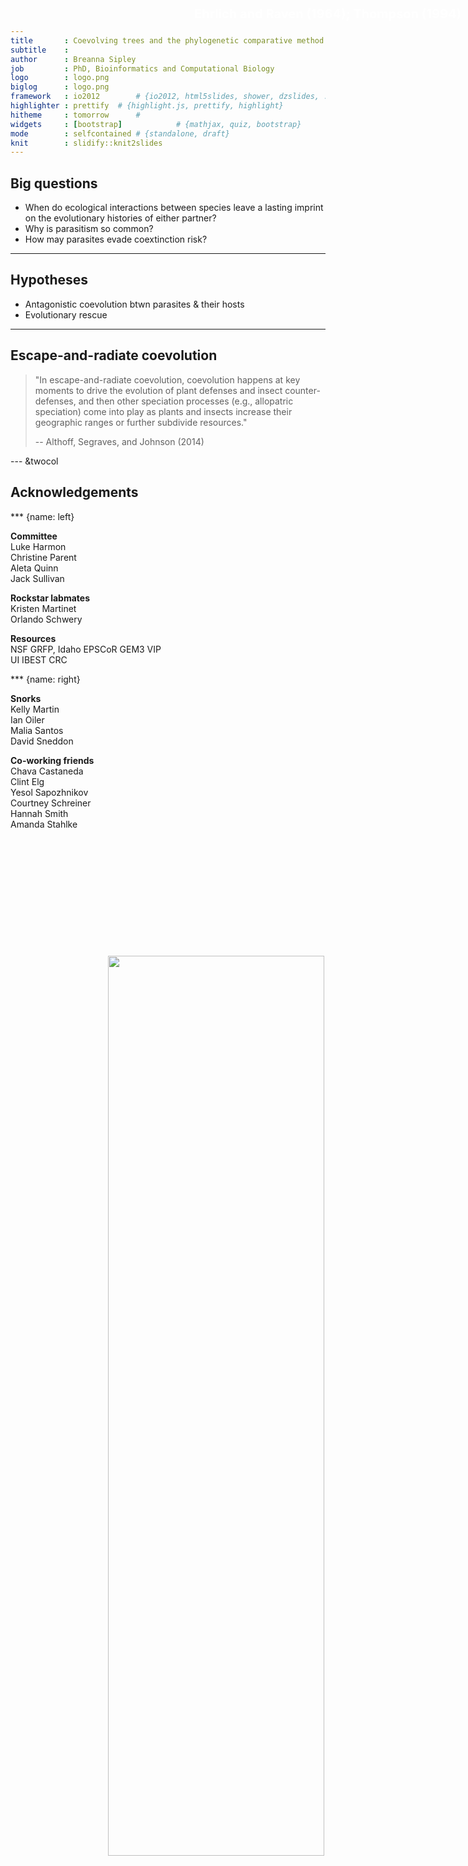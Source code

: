 ```yaml
---
title       : Coevolving trees and the phylogenetic comparative method
subtitle    : 
author      : Breanna Sipley
job         : PhD, Bioinformatics and Computational Biology
logo        : logo.png
biglog      : logo.png
framework   : io2012        # {io2012, html5slides, shower, dzslides, ...}
highlighter : prettify  # {highlight.js, prettify, highlight}
hitheme     : tomorrow      # 
widgets     : [bootstrap]            # {mathjax, quiz, bootstrap}
mode        : selfcontained # {standalone, draft}
knit        : slidify::knit2slides
---
```


## Big questions

* When do ecological interactions between species leave a lasting imprint on the evolutionary histories of either partner?
* Why is parasitism so common?
* How may parasites evade coextinction risk?

---

## Hypotheses

* Antagonistic coevolution btwn parasites & their hosts
* Evolutionary rescue

<img src="assets/img/redQueen.jpeg" style="position:absolute; 
float:middle; 
right:0px;
bottom:50px;" width="60%">

---

## Escape-and-radiate coevolution

> "In escape-and-radiate coevolution, coevolution happens at key moments to drive the evolution of plant defenses and insect counter-defenses, and then other speciation processes (e.g., allopatric speciation) come into play as plants and insects increase their geographic ranges or further subdivide resources."
>
> -- Althoff, Segraves, and Johnson (2014)

<div style="position: absolute; top: 1em; right: 1em; font-weight: bold; color: #fff; font-size: 11px;">
<p style="font-size: 20px"; align="right">Ehrlich and Raven (1964); Thompson (1994) </p>
</div>

--- &twocol

## Acknowledgements 

*** {name: left}

<b>Committee</b><br>
Luke Harmon<br>
Christine Parent<br>
Aleta Quinn<br>
Jack Sullivan

<b>Rockstar labmates</b><br>
Kristen Martinet<br>
Orlando Schwery

<b>Resources</b><br>
NSF GRFP, Idaho EPSCoR GEM3 VIP<br>
UI IBEST CRC

*** {name: right}

<b>Snorks</b><br>
Kelly Martin<br>
Ian Oiler<br>
Malia Santos<br>
David Sneddon

<b>Co-working friends</b><br>
Chava Castaneda<br>
Clint Elg<br>
Yesol Sapozhnikov<br>
Courtney Schreiner<br>
Hannah Smith<br>
Amanda Stahlke
